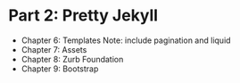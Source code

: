 # Part 2: Pretty Jekyll

- Chapter 6: Templates
  Note: include pagination and liquid
- Chapter 7: Assets
- Chapter 8: Zurb Foundation
- Chapter 9: Bootstrap
